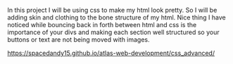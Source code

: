 In this project I will be using css to make my html look pretty. So I will be adding skin and clothing to the bone structure of my html.
Nice thing I have noticed while bouncing back in forth between html and css is the importance of your divs and making each section well structured so your buttons or text are not being moved with images.


https://spacedandy15.github.io/atlas-web-development/css_advanced/